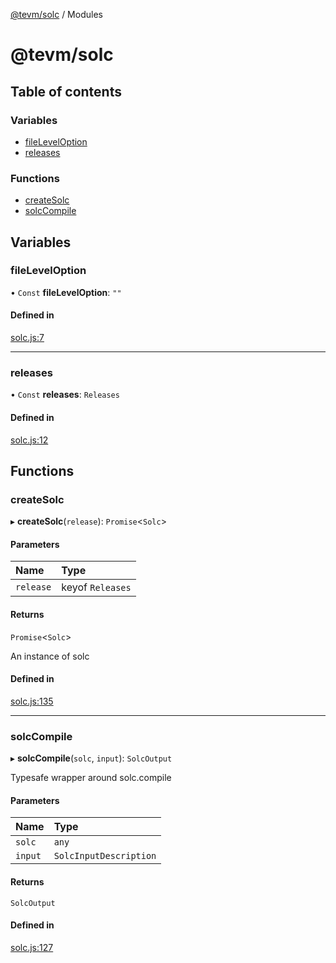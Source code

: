 [@tevm/solc](README.md) / Modules

# @tevm/solc

## Table of contents

### Variables

- [fileLevelOption](modules.md#fileleveloption)
- [releases](modules.md#releases)

### Functions

- [createSolc](modules.md#createsolc)
- [solcCompile](modules.md#solccompile)

## Variables

### fileLevelOption

• `Const` **fileLevelOption**: ``""``

#### Defined in

[solc.js:7](https://github.com/evmts/tevm-monorepo/blob/main/bundler/solc/src/solc.js#L7)

___

### releases

• `Const` **releases**: `Releases`

#### Defined in

[solc.js:12](https://github.com/evmts/tevm-monorepo/blob/main/bundler/solc/src/solc.js#L12)

## Functions

### createSolc

▸ **createSolc**(`release`): `Promise`\<`Solc`\>

#### Parameters

| Name | Type |
| :------ | :------ |
| `release` | keyof `Releases` |

#### Returns

`Promise`\<`Solc`\>

An instance of solc

#### Defined in

[solc.js:135](https://github.com/evmts/tevm-monorepo/blob/main/bundler/solc/src/solc.js#L135)

___

### solcCompile

▸ **solcCompile**(`solc`, `input`): `SolcOutput`

Typesafe wrapper around solc.compile

#### Parameters

| Name | Type |
| :------ | :------ |
| `solc` | `any` |
| `input` | `SolcInputDescription` |

#### Returns

`SolcOutput`

#### Defined in

[solc.js:127](https://github.com/evmts/tevm-monorepo/blob/main/bundler/solc/src/solc.js#L127)
